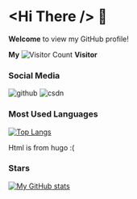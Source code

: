 # \<Hi There /\> 👏
**Welcome** to view my GitHub profile!

**My** ![Visitor Count](https://profile-counter.glitch.me/little-bear/count.svg) **Visitor**
### Social Media

![github](https://stats.justsong.cn/api/github?username=little-bear-x&theme=dark)
![csdn](https://stats.justsong.cn/api/csdn?id=weixin_47597012&theme=dark)

### Most Used Languages

[![Top Langs](https://github-readme-stats.vercel.app/api/top-langs/?username=little-bear-x&layout=compact&theme=onedark)](https://github.com/anuraghazra/github-readme-stats)

Html is from hugo :(

### Stars

[![My GitHub stats](https://github-readme-stats.vercel.app/api?username=little-bear-x&show_icons=true&theme=onedark)](https://github.com/anuraghazra/github-readme-stats)

